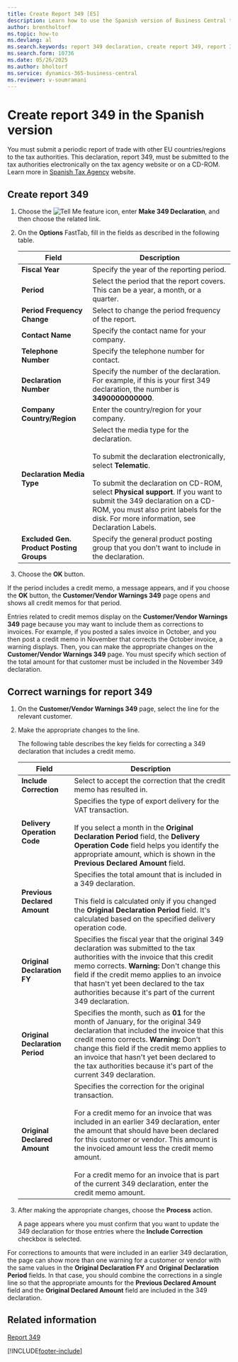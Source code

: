 ```yaml
---
title: Create Report 349 [ES]
description: Learn how to use the Spanish version of Business Central to electronically submit the report 349 declaration to the tax authorities.
author: brentholtorf
ms.topic: how-to
ms.devlang: al
ms.search.keywords: report 349 declaration, create report 349, report 349 creation, report 349, Spanish version
ms.search.form: 10736
ms.date: 05/26/2025
ms.author: bholtorf
ms.service: dynamics-365-business-central
ms.reviewer: v-soumramani
---
```


# Create report 349 in the Spanish version

You must submit a periodic report of trade with other EU countries/regions to the tax authorities. This declaration, report 349, must be submitted to the tax authorities electronically on the tax agency website or on a CD-ROM. Learn more in [Spanish Tax Agency](https://go.microsoft.com/fwlink/?LinkId=238181) website.  

## Create report 349  

1. Choose the ![Tell Me feature](../../media/ui-search/search_small.png "Tell me what you want to do") icon, enter **Make 349 Declaration**, and then choose the related link.  
1. On the **Options** FastTab, fill in the fields as described in the following table.  

    |Field|Description|  
    |---------------------------------|---------------------------------------|  
    |**Fiscal Year**|Specify the year of the reporting period.|  
    |**Period**|Select the period that the report covers. This can be a year, a month, or a quarter.|  
    |**Period Frequency Change**|Select to change the period frequency of the report.|  
    |**Contact Name**|Specify the contact name for your company.|  
    |**Telephone Number**|Specify the telephone number for contact.|  
    |**Declaration Number**|Specify the number of the declaration. For example, if this is your first 349 declaration, the number is **3490000000000**.|  
    |**Company Country/Region**|Enter the country/region for your company.|  
    |**Declaration Media Type**|Select the media type for the declaration.<br><br/> To submit the declaration electronically, select **Telematic**.<br><br/> To submit the declaration on CD-ROM, select **Physical support**. If you want to submit the 349 declaration on a CD-ROM, you must also print labels for the disk. For more information, see Declaration Labels.|  
    |**Excluded Gen. Product Posting Groups**|Specify the general product posting group that you don't want to include in the declaration.|  

1. Choose the **OK** button.  

If the period includes a credit memo, a message appears, and if you choose the **OK** button, the **Customer/Vendor Warnings 349** page opens and shows all credit memos for that period.  

Entries related to credit memos display on the **Customer/Vendor Warnings 349** page because you may want to include them as corrections to invoices. For example, if you posted a sales invoice in October, and you then post a credit memo in November that corrects the October invoice, a warning displays. Then, you can make the appropriate changes on the **Customer/Vendor Warnings 349** page. You must specify which section of the total amount for that customer must be included in the November 349 declaration.  

## Correct warnings for report 349  

1. On the **Customer/Vendor Warnings 349** page, select the line for the relevant customer.  
1. Make the appropriate changes to the line.  

    The following table describes the key fields for correcting a 349 declaration that includes a credit memo.  

    |Field|Description|  
    |---------------------------------|---------------------------------------|  
    |**Include Correction**|Select to accept the correction that the credit memo has resulted in.|  
    |**Delivery Operation Code**|Specifies the type of export delivery for the VAT transaction.<br><br/> If you select a month in the **Original Declaration Period** field, the **Delivery Operation Code** field helps you identify the appropriate amount, which is shown in the **Previous Declared Amount** field.|  
    |**Previous Declared Amount**|Specifies the total amount that is included in a 349 declaration.<br><br/> This field is calculated only if you changed the **Original Declaration Period** field. It's calculated based on the specified delivery operation code.|  
    |**Original Declaration FY**|Specifies the fiscal year that the original 349 declaration was submitted to the tax authorities with the invoice that this credit memo corrects. **Warning:**  Don't change this field if the credit memo applies to an invoice that hasn't yet been declared to the tax authorities because it's part of the current 349 declaration.|  
    |**Original Declaration Period**|Specifies the month, such as **01** for the month of January, for the original 349 declaration that included the invoice that this credit memo corrects. **Warning:**  Don't change this field if the credit memo applies to an invoice that hasn't yet been declared to the tax authorities because it's part of the current 349 declaration.|  
    |**Original Declared Amount**|Specifies the correction for the original transaction.<br><br/> For a credit memo for an invoice that was included in an earlier 349 declaration, enter the amount that should have been declared for this customer or vendor. This amount is the invoiced amount less the credit memo amount.<br><br/> For a credit memo for an invoice that is part of the current 349 declaration, enter the credit memo amount.|  

1. After making the appropriate changes, choose the **Process** action.  

   A page appears where you must confirm that you want to update the 349 declaration for those entries where the **Include Correction** checkbox is selected.  

For corrections to amounts that were included in an earlier 349 declaration, the page can show more than one warning for a customer or vendor with the same values in the **Original Declaration FY** and **Original Declaration Period** fields. In that case, you should combine the corrections in a single line so that the appropriate amounts for the **Previous Declared Amount** field and the **Original Declared Amount** field are included in the 349 declaration.  

## Related information

[Report 349](report-349.md)

[!INCLUDE[footer-include](../../includes/footer-banner.md)]

